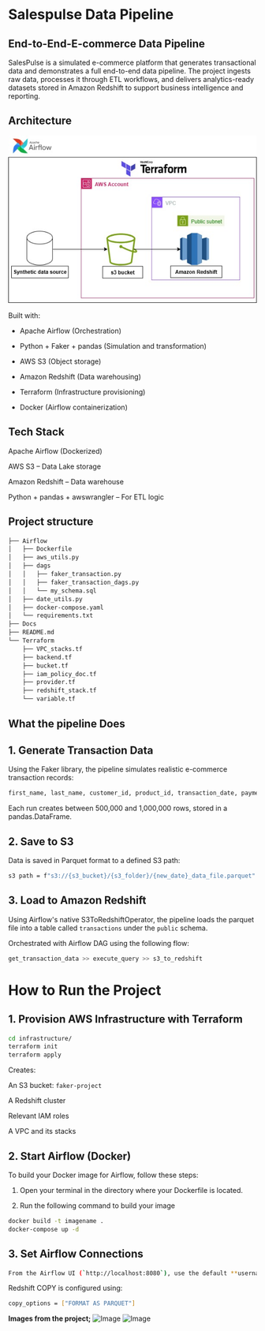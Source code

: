 # Salespulse Data Pipeline

## End-to-End-E-commerce Data Pipeline


SalesPulse is a simulated e-commerce platform that generates transactional data and demonstrates a full end-to-end data pipeline. The project ingests raw data, processes it through ETL workflows, and delivers analytics-ready datasets stored in Amazon Redshift to support business intelligence and reporting.


## Architecture
![Architecture Diagram](Docs/architecture_new.jpg)

Built with:

+ Apache Airflow (Orchestration)

+ Python + Faker + pandas (Simulation and transformation)

+ AWS S3 (Object storage)

+ Amazon Redshift (Data warehousing)

+ Terraform (Infrastructure provisioning)

+ Docker (Airflow containerization)

 

## Tech Stack

Apache Airflow (Dockerized)

AWS S3 – Data Lake storage

Amazon Redshift – Data warehouse

Python + pandas + awswrangler – For ETL logic


## Project structure

```bash
├── Airflow
│   ├── Dockerfile
│   ├── aws_utils.py
│   ├── dags
│   │   ├── faker_transaction.py
│   │   ├── faker_transaction_dags.py
│   │   └── my_schema.sql
│   ├── date_utils.py
│   ├── docker-compose.yaml
│   └── requirements.txt
├── Docs
├── README.md
└── Terraform
    ├── VPC_stacks.tf
    ├── backend.tf
    ├── bucket.tf
    ├── iam_policy_doc.tf
    ├── provider.tf
    ├── redshift_stack.tf
    └── variable.tf
```

## What the pipeline Does

## 1. Generate Transaction Data
Using the Faker library, the pipeline simulates realistic e-commerce transaction records:

```bash
first_name, last_name, customer_id, product_id, transaction_date, payment_method, store_location
```
Each run creates between 500,000 and 1,000,000 rows, stored in a pandas.DataFrame.

## 2. Save to S3
Data is saved in Parquet format to a defined S3 path:

```bash
s3 path = f"s3://{s3_bucket}/{s3_folder}/{new_date}_data_file.parquet"
```

## 3. Load to Amazon Redshift
Using Airflow's native S3ToRedshiftOperator, the pipeline loads the parquet file into a table called ```transactions``` under the ```public``` schema.

Orchestrated with Airflow DAG using the following flow:

```bash 
get_transaction_data >> execute_query >> s3_to_redshift
```

# How to Run the Project

## 1. Provision AWS Infrastructure with Terraform

```bash 
cd infrastructure/
terraform init
terraform apply
```

Creates:

An S3 bucket: ```faker-project```

A Redshift cluster

Relevant IAM roles

A VPC and its stacks


## 2. Start Airflow (Docker)
To build your Docker image for Airflow, follow these steps:
1. Open your terminal in the directory where your Dockerfile is located.

2. Run the following command to build your image

```bash 
docker build -t imagename .
docker-compose up -d 
```

## 3. Set Airflow Connections

```bash 
From the Airflow UI (`http://localhost:8080`), use the default **username** airflow and password airflow to sign in, then go to **Admin > Connections** and add your credentials(AWS and Redshift Credentials).
```

Redshift COPY is configured using:

```bash
copy_options = ["FORMAT AS PARQUET"]
```


**Images from the project;**
![Image](https://github.com/user-attachments/assets/2aeb17a4-d632-49db-94fa-dc48b958d2fe)
![Image](https://github.com/user-attachments/assets/31116ac2-c47d-4ba2-b9bc-1f589008d4c0)


